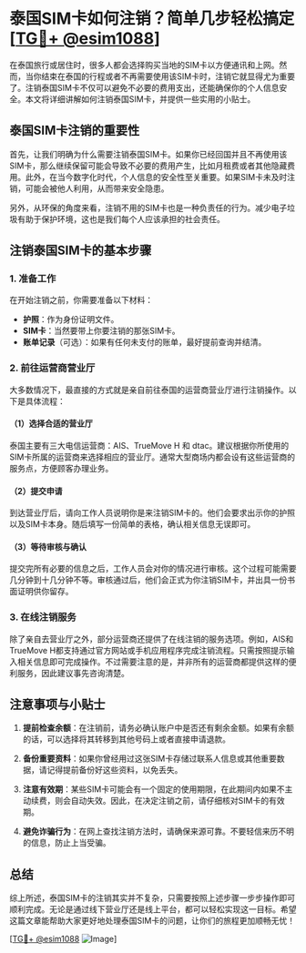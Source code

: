 # 泰国SIM卡如何注销？简单几步轻松搞定[[TG💪+ @esim1088](https://t.me/s/esim1088)]

在泰国旅行或居住时，很多人都会选择购买当地的SIM卡以方便通讯和上网。然而，当你结束在泰国的行程或者不再需要使用该SIM卡时，注销它就显得尤为重要了。注销泰国SIM卡不仅可以避免不必要的费用支出，还能确保你的个人信息安全。本文将详细讲解如何注销泰国SIM卡，并提供一些实用的小贴士。

## 泰国SIM卡注销的重要性

首先，让我们明确为什么需要注销泰国SIM卡。如果你已经回国并且不再使用该SIM卡，那么继续保留可能会导致不必要的费用产生，比如月租费或者其他隐藏费用。此外，在当今数字化时代，个人信息的安全性至关重要。如果SIM卡未及时注销，可能会被他人利用，从而带来安全隐患。

另外，从环保的角度来看，注销不用的SIM卡也是一种负责任的行为。减少电子垃圾有助于保护环境，这也是我们每个人应该承担的社会责任。

## 注销泰国SIM卡的基本步骤

### 1. 准备工作

在开始注销之前，你需要准备以下材料：

- **护照**：作为身份证明文件。
- **SIM卡**：当然要带上你要注销的那张SIM卡。
- **账单记录**（可选）：如果有任何未支付的账单，最好提前查询并结清。

### 2. 前往运营商营业厅

大多数情况下，最直接的方式就是亲自前往泰国的运营商营业厅进行注销操作。以下是具体流程：

#### （1）选择合适的营业厅

泰国主要有三大电信运营商：AIS、TrueMove H 和 dtac。建议根据你所使用的SIM卡所属的运营商来选择相应的营业厅。通常大型商场内都会设有这些运营商的服务点，方便顾客办理业务。

#### （2）提交申请

到达营业厅后，请向工作人员说明你是来注销SIM卡的。他们会要求出示你的护照以及SIM卡本身。随后填写一份简单的表格，确认相关信息无误即可。

#### （3）等待审核与确认

提交完所有必要的信息之后，工作人员会对你的情况进行审核。这个过程可能需要几分钟到十几分钟不等。审核通过后，他们会正式为你注销SIM卡，并出具一份书面证明供你留存。

### 3. 在线注销服务

除了亲自去营业厅之外，部分运营商还提供了在线注销的服务选项。例如，AIS和TrueMove H都支持通过官方网站或手机应用程序完成注销流程。只需按照提示输入相关信息即可完成操作。不过需要注意的是，并非所有的运营商都提供这样的便利服务，因此建议事先咨询清楚。

## 注意事项与小贴士

1. **提前检查余额**：在注销前，请务必确认账户中是否还有剩余金额。如果有余额的话，可以选择将其转移到其他号码上或者直接申请退款。

2. **备份重要资料**：如果你曾经用过这张SIM卡存储过联系人信息或其他重要数据，请记得提前备份好这些资料，以免丢失。

3. **注意有效期**：某些SIM卡可能会有一个固定的使用期限，在此期间内如果不主动续费，则会自动失效。因此，在决定注销之前，请仔细核对SIM卡的有效期。

4. **避免诈骗行为**：在网上查找注销方法时，请确保来源可靠。不要轻信来历不明的信息，防止上当受骗。

## 总结

综上所述，泰国SIM卡的注销其实并不复杂，只需要按照上述步骤一步步操作即可顺利完成。无论是通过线下营业厅还是线上平台，都可以轻松实现这一目标。希望这篇文章能帮助大家更好地处理泰国SIM卡的问题，让你们的旅程更加顺畅无忧！

[[TG💪+ @esim1088](https://t.me/s/esim1088) ![Image](https://i.postimg.cc/4NQfJmqS/Snipaste-2025-05-13-00-14-12.png)]
